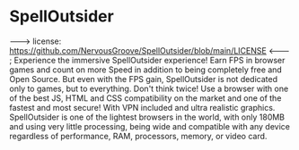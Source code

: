 # SpellOutsider
---> license: https://github.com/NervousGroove/SpellOutsider/blob/main/LICENSE <---                                                                               ;
Experience the immersive SpellOutsider experience! Earn FPS in browser games and count on more Speed in addition to being completely free and Open Source. But even with the FPS gain, SpellOutsider is not dedicated only to games, but to everything. Don't think twice! Use a browser with one of the best JS, HTML and CSS compatibility on the market and one of the fastest and most secure! With VPN included and ultra realistic graphics. SpellOutsider is one of the lightest browsers in the world, with only 180MB and using very little processing, being wide and compatible with any device regardless of performance, RAM, processors, memory, or video card.
